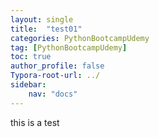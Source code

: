 ```yaml
---
layout: single
title:  "test01"
categories: PythonBootcampUdemy
tag: [PythonBootcampUdemy]
toc: true
author_profile: false
Typora-root-url: ../
sidebar:
    nav: "docs"
---
```




this is a test

